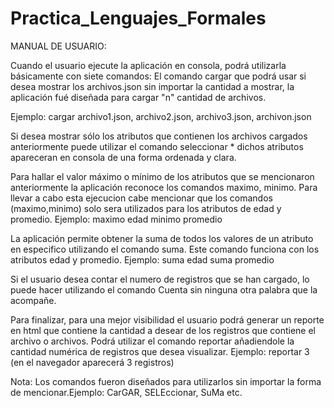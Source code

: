 # Practica_Lenguajes_Formales

MANUAL DE USUARIO:


Cuando el usuario ejecute la aplicación en consola, podrá utilizarla básicamente con siete comandos: 
El comando cargar que podrá usar si desea mostrar los archivos.json sin importar la cantidad a mostrar, 
la aplicación fué diseñada para cargar "n" cantidad de archivos.

  Ejemplo:
  cargar archivo1.json, archivo2.json, archivo3.json, archivon.json

Si desea mostrar sólo los atributos que contienen los archivos cargados anteriormente puede utilizar el comando seleccionar *
dichos atributos apareceran en consola de una forma ordenada y clara.

Para hallar el valor máximo o mínimo de los atributos que se mencionaron anteriormente la aplicación reconoce los comandos 
maximo, minimo. Para llevar a cabo esta ejecucion cabe mencionar que los comandos (maximo,minimo) solo sera utilizados para los 
atributos de edad y promedio.
  Ejemplo:
  maximo edad
  minimo promedio

La aplicación permite obtener la suma de todos los valores de un atributo en especifico utilizando el comando suma. Este comando
funciona con los atributos edad y promedio.
  Ejemplo:
  suma edad
  suma promedio 

Si el usuario desea contar el numero de registros que se han cargado, lo puede hacer utilizando el comando Cuenta sin ninguna
otra palabra que la acompañe.

Para finalizar, para una mejor visibilidad el usuario podrá generar un reporte en html que contiene la cantidad a desear de los registros 
que contiene el archivo o archivos. Podrá utilizar el comando reportar añadiendole la cantidad numérica de registros que desea
visualizar.
  Ejemplo:
  reportar 3 (en el navegador aparecerá 3 registros)

Nota: Los comandos fueron diseñados para utilizarlos sin importar la forma de mencionar.Ejemplo: CarGAR, SELEccionar, SuMa etc.
